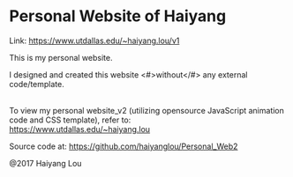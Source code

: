 # Personal Website of Haiyang

Link: https://www.utdallas.edu/~haiyang.lou/v1

This is my personal website.<br />

I designed and created this website <#>without</#> any external code/template.<br /><br />

To view my personal website_v2 (utilizing opensource JavaScript animation code and CSS template), refer to: <br />
https://www.utdallas.edu/~haiyang.lou <br />

Source code at: https://github.com/haiyanglou/Personal_Web2 <br />

@2017 Haiyang Lou
